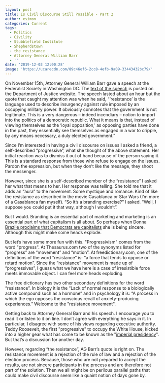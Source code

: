 ```yaml
---
layout: post
title: Is Civil Discourse Still Possible - Part 2
author: esimon
categories: Current
tags:
  - Politics
  - Civility
  - Stubblefield Institute
  - Shepherdstown
  - the resistance
  - Attorney General William Barr
  - ''
date: '2019-12-03 12:00:28'
image: 'https://ucarecdn.com/89c46ef6-2cc8-4efb-9a09-33443432bc79/'
---
```

On November 15th, Attorney General William Barr gave a speech at the Federalist Society in Washington DC.  The [text of the speech](https://www.justice.gov/opa/speech/attorney-general-william-p-barr-delivers-19th-annual-barbara-k-olson-memorial-lecture) is posted on the Department of Justice website.  The speech lasted about an hour but the quote that caught my attention was when he said,  “‘resistance’ is the language used to describe insurgency against rule imposed by an occupying military power.  It obviously connotes that the government is not legitimate.  This is a very dangerous – indeed incendiary – notion to import into the politics of a democratic republic.  What it means is that, instead of viewing themselves as the ‘loyal opposition,’ as opposing parties have done in the past, they essentially see themselves as engaged in a war to cripple, by any means necessary, a duly elected government.”

Since I’m interested in having a civil discourse on issues I asked a friend, a self-described “progressive”, what she thought of the above statement.  Her initial reaction was to dismiss it out of hand because of the person saying it.  This is a standard response from those who refuse to engage on the issues.  Pardon the expression, but when they don’t like the message, they shoot the messenger.  

However, since she is a self-described member of the “resistance” I asked her what that means to her.  Her response was telling.  She told me that it adds an “aura” to the movement.  Some mystique and romance.  Kind of like the resistance as described in the movie Casablanca or Star Wars (I’m more of a Casablanca fan myself).  “So it’s a branding exercise?” I asked.  “Well, I suppose you could put it that way, although I wouldn’t”.  

But I would.  Branding is an essential part of marketing and marketing is an essential part of what capitalism is all about.  So perhaps when [Donna Brazile proclaims that Democrats are capitalists](https://ghostofjefferson.com/current/2019/11/19/is-civil-discourse-still-possible) she is being sincere.  Although this might make some heads explode.  

But let’s have some more fun with this.  "Progressivism" comes from the word "progress".  At Thesaurus.com two of the synonyms listed for “progress” are “movement” and “motion”.  At freedictionary.com, one of the definitions of the word “resistance” is: “a force that tends to oppose or retard motion”.  Since the “resistance” movement is made up of “progressives”, I guess what we have here is a case of irresistible force meets immovable object.  I can feel more heads exploding. 

The free dictionary has two other secondary definitions for the word “resistance”.  In biology it is the “Lack of normal response to a biologically active compound such as a hormone” and in psychology it is: “A process in which the ego opposes the conscious recall of anxiety-producing experiences.”   Welcome to the "resistance movement".  

Getting back to Attorney General Barr and his speech.  I encourage you to read it or listen to it on line.  I don’t agree with everything he says in it.  In particular, I disagree with some of his views regarding executive authority.  Teddy Roosevelt, the first "progressive" to occupy the White House, kicked into a higher gear what has come to be known as the "[imperial presidency](https://en.wikipedia.org/wiki/The_Imperial_Presidency)".  But that’s a discussion for another day.  

However, regarding “the resistance”, AG Barr’s quote is right on.  The resistance movement is a rejection of the rule of law and a rejection of the election process. Because, those who are not prepared to accept the results, are not sincere participants in the process and are therefore not part of the solution.  Then we all might be on perilous parallel paths that could make civil discourse seem like a quaint notion of days gone by.
